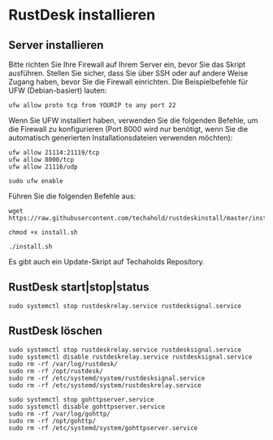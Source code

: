 # RustDesk installieren

## Server installieren
Bitte richten Sie Ihre Firewall auf Ihrem Server ein, bevor Sie das Skript ausführen.
Stellen Sie sicher, dass Sie über SSH oder auf andere Weise Zugang haben, bevor Sie die Firewall einrichten. Die Beispielbefehle für UFW (Debian-basiert) lauten:
```
ufw allow proto tcp from YOURIP to any port 22
```
Wenn Sie UFW installiert haben, verwenden Sie die folgenden Befehle, um die Firewall zu konfigurieren (Port 8000 wird nur benötigt, wenn Sie die automatisch generierten Installationsdateien verwenden möchten):
```
ufw allow 21114:21119/tcp
ufw allow 8000/tcp
ufw allow 21116/udp
```
```
sudo ufw enable
```
Führen Sie die folgenden Befehle aus:
```
wget https://raw.githubusercontent.com/techahold/rustdeskinstall/master/install.sh
```
```
chmod +x install.sh
```
```
./install.sh
```
Es gibt auch ein Update-Skript auf Techaholds Repository.

## RustDesk start|stop|status
```
sudo systemctl stop rustdeskrelay.service rustdesksignal.service
```

## RustDesk löschen
```
sudo systemctl stop rustdeskrelay.service rustdesksignal.service
sudo systemctl disable rustdeskrelay.service rustdesksignal.service
sudo rm -rf /var/log/rustdesk/
sudo rm -rf /opt/rustdesk/
sudo rm -rf /etc/systemd/system/rustdesksignal.service
sudo rm -rf /etc/systemd/system/rustdeskrelay.service

sudo systemctl stop gohttpserver.service
sudo systemctl disable gohttpserver.service
sudo rm -rf /var/log/gohttp/
sudo rm -rf /opt/gohttp/
sudo rm -rf /etc/systemd/system/gohttpserver.service
```
